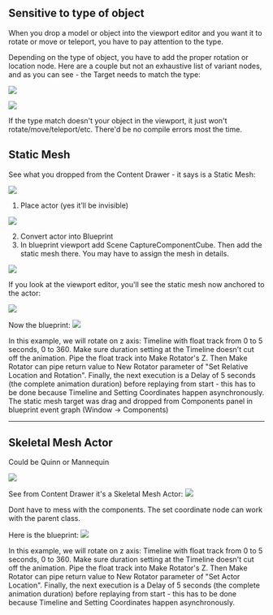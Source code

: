 ## Sensitive to type of object

When you drop a model or object into the viewport editor and you want it to rotate or move or teleport, you have to pay attention to the type.

Depending on the type of object, you have to add the proper rotation or location node. Here are a couple but not an exhaustive list of variant nodes, and as you can see - the Target needs to match the type:

![](https://i.imgur.com/keNJwki.png)

![](https://i.imgur.com/tDu4cLU.png)


If the type match doesn't your object in the viewport, it just won't rotate/move/teleport/etc. There'd be no compile errors most the time.

## Static Mesh

See what you dropped from the Content Drawer - it says is a Static Mesh:

![](https://i.imgur.com/3T7o7Lo.png)

  

1. Place actor (yes it’ll be invisible)

![](https://i.imgur.com/SADe2jT.png)

2. Convert actor into Blueprint
3. In blueprint viewport add Scene CaptureComponentCube. Then add the static mesh there. You may have to assign the mesh in details.

![](https://i.imgur.com/sXEov5w.png)


If you look at the viewport editor, you'll see the static mesh now anchored to the actor:

![](https://i.imgur.com/8byIOVC.png)


Now the blueprint:
![](https://i.imgur.com/vBv6hr0.png)


In this example, we will rotate on z axis:
Timeline with float track from 0 to 5 seconds, 0 to 360. Make sure duration setting at the Timeline doesn't cut off the animation. Pipe the float track into Make Rotator's Z. Then Make Rotator can pipe return value to New Rotator parameter of "Set Relative Location and Rotation". Finally, the next execution is a Delay of 5 seconds (the complete animation duration) before replaying from start - this has to be done because Timeline and Setting Coordinates happen asynchronously. The static mesh target was drag and dropped from Components panel in blueprint event graph (Window -> Components)

---

## Skeletal Mesh Actor

Could be Quinn or Mannequin

![](https://i.imgur.com/a7kXGCp.png)

See from Content Drawer it's a Skeletal Mesh Actor:
![](https://i.imgur.com/06QvxOr.png)

Dont have to mess with the components. The set coordinate node can work with the parent class.

Here is the blueprint:
![](https://i.imgur.com/QxDhSwX.png)

In this example, we will rotate on z axis:
Timeline with float track from 0 to 5 seconds, 0 to 360. Make sure duration setting at the Timeline doesn't cut off the animation. Pipe the float track into Make Rotator's Z. Then Make Rotator can pipe return value to New Rotator parameter of "Set Actor Location". Finally, the next execution is a Delay of 5 seconds (the complete animation duration) before replaying from start - this has to be done because Timeline and Setting Coordinates happen asynchronously.